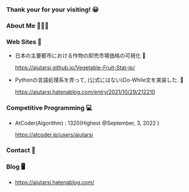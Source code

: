 ### Thank your for your visiting! 😀

### About Me 🧑🏻‍💻

### Web Sites 📃

- 日本の主要都市における作物の卸売市場価格の可視化 🥕

  https://aiutarsi.github.io/Vegetable-Fruit-Stat-jp/
- Pythonの言語処理系を弄って, (公式にはない)Do-While文を実装した. 🐍

  https://aiutarsi.hatenablog.com/entry/2021/10/29/212210

### Competitive Programming 💻

- AtCoder(Algorithm) : 1320(Highest @September, 3, 2022 )

  https://atcoder.jp/users/aiutarsi

### Contact 📩

### Blog 🖥

- https://aiutarsi.hatenablog.com/ 
